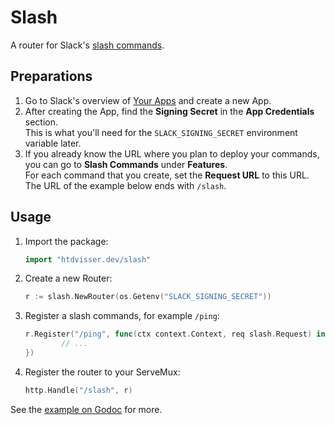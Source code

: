 # Slash

A router for Slack's [slash commands](https://api.slack.com/slash-commands).

## Preparations

1. Go to Slack's overview of [Your Apps](https://api.slack.com/apps) and create a new App.
2. After creating the App, find the **Signing Secret** in the **App Credentials** section.  
    This is what you'll need for the `SLACK_SIGNING_SECRET` environment variable later.
3. If you already know the URL where you plan to deploy your commands, you can go to **Slash Commands** under **Features**.  
    For each command that you create, set the **Request URL** to this URL. The URL of the example below ends with `/slash`.

## Usage

1. Import the package:  
    ```go
    import "htdvisser.dev/slash"
    ```
2. Create a new Router:  
    ```go
    r := slash.NewRouter(os.Getenv("SLACK_SIGNING_SECRET"))
    ```
3. Register a slash commands, for example `/ping`:  
    ```go
    r.Register("/ping", func(ctx context.Context, req slash.Request) interface{} {
    		// ...
    })
    ```
4. Register the router to your ServeMux:  
    ```go
    http.Handle("/slash", r)
    ```

See the [example on Godoc](https://godoc.org/htdvisser.dev/slash#example-package) for more.
